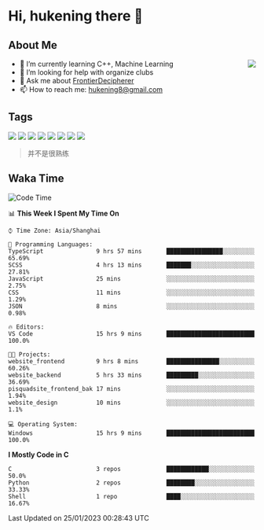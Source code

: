 # Hi, hukening there 👋

## About Me

<a href="#">
  <img align="right" src="https://github-readme-stats-git-masterrstaa-rickstaa.vercel.app/api?username=Tokyo469&count_private=true&show_icons=true&bg_color=15,f2f7fd,E0EAFC" />
</a>

- 🌱 I’m currently learning C++, Machine Learning
- 🤔 I’m looking for help with organize clubs
- 💬 Ask me about [FrontierDecipherer](https://github.com/FrontierDecipherer)
- 📫 How to reach me: hukening8@gmail.com

## Tags

![](https://img.shields.io/badge/-Python-3e74a2?style=flat-square&logo=Python&logoColor=fff)
![](https://img.shields.io/badge/-C++-00579c?style=flat-square&logo=cplusplus&logoColor=fff)
![](https://img.shields.io/badge/-Node.js-339933?style=flat-square&logo=Node.js&logoColor=fff)
![](https://img.shields.io/badge/-React-2d98ce?style=flat-square&logo=React&logoColor=fff)
![](https://img.shields.io/badge/-Docker-2496ED?style=flat-square&logo=Docker&logoColor=fff)
![](https://img.shields.io/badge/-Linux-000000?style=flat-square&logo=Linux&logoColor=fff)
![](https://img.shields.io/badge/-MySQL-4479A1?style=flat-square&logo=MySQL&logoColor=fff)
![](https://img.shields.io/badge/-MongoDB-47A248?style=flat-square&logo=MongoDB&logoColor=fff)

> 并不是很熟练

## Waka Time

<!--START_SECTION:waka-->
![Code Time](http://img.shields.io/badge/Code%20Time-78%20hrs%2038%20mins-blue)

📊 **This Week I Spent My Time On** 

```text
⌚︎ Time Zone: Asia/Shanghai

💬 Programming Languages: 
TypeScript               9 hrs 57 mins       ████████████████░░░░░░░░░   65.69% 
SCSS                     4 hrs 13 mins       ███████░░░░░░░░░░░░░░░░░░   27.81% 
JavaScript               25 mins             ░░░░░░░░░░░░░░░░░░░░░░░░░   2.75% 
CSS                      11 mins             ░░░░░░░░░░░░░░░░░░░░░░░░░   1.29% 
JSON                     8 mins              ░░░░░░░░░░░░░░░░░░░░░░░░░   0.98%

🔥 Editors: 
VS Code                  15 hrs 9 mins       █████████████████████████   100.0%

🐱‍💻 Projects: 
website_frontend         9 hrs 8 mins        ███████████████░░░░░░░░░░   60.26% 
website_backend          5 hrs 33 mins       █████████░░░░░░░░░░░░░░░░   36.69% 
pisquadsite_frontend_bak 17 mins             ░░░░░░░░░░░░░░░░░░░░░░░░░   1.94% 
website_design           10 mins             ░░░░░░░░░░░░░░░░░░░░░░░░░   1.1%

💻 Operating System: 
Windows                  15 hrs 9 mins       █████████████████████████   100.0%

```

**I Mostly Code in C** 

```text
C                        3 repos             ████████████░░░░░░░░░░░░░   50.0% 
Python                   2 repos             ████████░░░░░░░░░░░░░░░░░   33.33% 
Shell                    1 repo              ████░░░░░░░░░░░░░░░░░░░░░   16.67%

```



 Last Updated on 25/01/2023 00:28:43 UTC
<!--END_SECTION:waka-->
